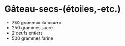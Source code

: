 # Gâteau-secs-\(étoiles,-etc.\)

* 750 grammes de beurre
* 250 grammes sucre
* 2 oeufs entiers
* 500 grammes farine 

